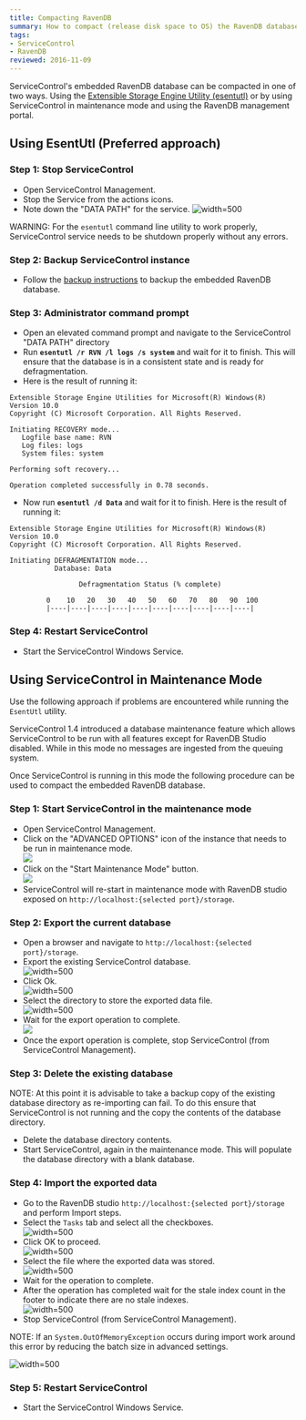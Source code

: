 ```yaml
---
title: Compacting RavenDB
summary: How to compact (release disk space to OS) the RavenDB database backing the ServiceControl
tags:
- ServiceControl
- RavenDB
reviewed: 2016-11-09
---
```



ServiceControl's embedded RavenDB database can be compacted in one of two ways. Using the  [Extensible Storage Engine Utility (esentutl)](https://technet.microsoft.com/en-us/library/hh875546.aspx) or by using ServiceControl in maintenance mode and using the RavenDB management portal.


## Using EsentUtl (Preferred approach)


### Step 1: Stop ServiceControl

* Open ServiceControl Management.
* Stop the Service from the actions icons.
* Note down the "DATA PATH" for the service.   ![](managementutil-instance-datapath.png 'width=500')

WARNING: For the `esentutl` command line utility to work properly, ServiceControl service needs to be shutdown properly without any errors.


### Step 2: Backup ServiceControl instance

* Follow the [backup instructions](backup-sc-database.md#backup) to backup the embedded RavenDB database.


### Step 3: Administrator command prompt

* Open an elevated command prompt and navigate to the ServiceControl "DATA PATH" directory
* Run **`esentutl /r RVN /l logs /s system`** and wait for it to finish. This will ensure that the database is in a consistent state and is ready for defragmentation.
* Here is the result of running it:  

```no-highlight
Extensible Storage Engine Utilities for Microsoft(R) Windows(R)
Version 10.0
Copyright (C) Microsoft Corporation. All Rights Reserved.

Initiating RECOVERY mode...
   Logfile base name: RVN
   Log files: logs
   System files: system

Performing soft recovery...

Operation completed successfully in 0.78 seconds.
```

* Now run **`esentutl /d Data`** and wait for it to finish. Here is the result of running it:  

```no-highlight
Extensible Storage Engine Utilities for Microsoft(R) Windows(R)
Version 10.0
Copyright (C) Microsoft Corporation. All Rights Reserved.

Initiating DEFRAGMENTATION mode...
           Database: Data

                 Defragmentation Status (% complete)

         0    10   20   30   40   50   60   70   80   90  100
         |----|----|----|----|----|----|----|----|----|----|
```


### Step 4: Restart ServiceControl

* Start the ServiceControl Windows Service.


## Using ServiceControl in Maintenance Mode

Use the following approach if problems are encountered while running the `EsentUtl` utility.

ServiceControl 1.4 introduced a database maintenance feature which allows ServiceControl to be run with all features except for RavenDB Studio disabled. While in this mode no messages are ingested from the queuing system.

Once ServiceControl is running in this mode the following procedure can be used to compact the embedded RavenDB database.


### Step 1: Start ServiceControl in the maintenance mode

* Open ServiceControl Management.
* Click on the "ADVANCED OPTIONS" icon of the instance that needs to be run in maintenance mode.  
  ![](managementutil-advancedoptions.png)
* Click on the "Start Maintenance Mode" button.  
  ![](managementutil-maintenancemode.png)
* ServiceControl will re-start in maintenance mode with RavenDB studio exposed on `http://localhost:{selected port}/storage`.


### Step 2: Export the current database

* Open a browser and navigate to `http://localhost:{selected port}/storage`.
* Export the existing ServiceControl database.  
  ![](export-database-step1.png 'width=500')
* Click Ok.  
  ![](export-database-step2.png 'width=500')
* Select the directory to store the exported data file.  
  ![](export-database-step3.png 'width=500')
* Wait for the export operation to complete.  
  ![](export-database-step4.png)
* Once the export operation is complete, stop ServiceControl (from ServiceControl Management).

### Step 3: Delete the existing database

NOTE: At this point it is advisable to take a backup copy of the existing database directory as re-importing can fail. To do this ensure that ServiceControl is not running and the copy the contents of the database directory.

* Delete the database directory contents.
* Start ServiceControl, again in the maintenance mode. This will populate the database directory with a blank database.


### Step 4: Import the exported data

* Go to the RavenDB studio `http://localhost:{selected port}/storage` and perform Import steps.
* Select the `Tasks` tab and select all the checkboxes.   
  ![](import-database-step1.png 'width=500')
* Click OK to proceed.  
  ![](import-database-step2.png 'width=500')
* Select the file where the exported data was stored.  
  ![](import-database-step3.png 'width=500')
* Wait for the operation to complete.
* After the operation has completed wait for the stale index count in the footer to indicate there are no stale indexes.  
  ![](import-database-step4.png 'width=500')
* Stop ServiceControl (from ServiceControl Management).

NOTE: If an `System.OutOfMemoryException` occurs during import work around this error by reducing the batch size in advanced settings.

![](import-database-note.png 'width=500')


### Step 5: Restart ServiceControl

* Start the ServiceControl Windows Service.
